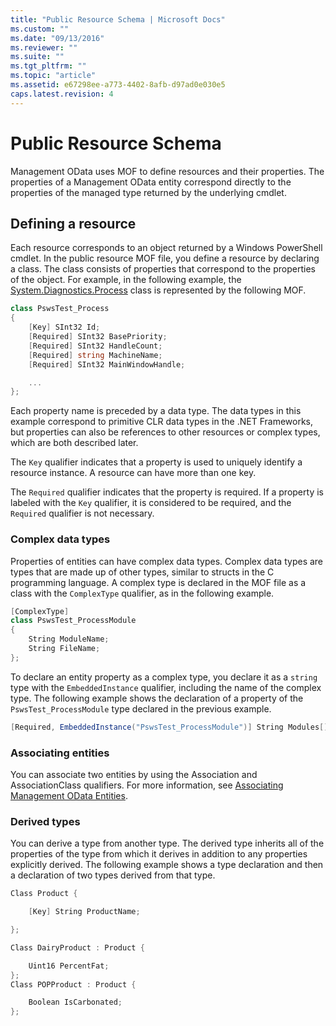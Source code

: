 ```yaml
---
title: "Public Resource Schema | Microsoft Docs"
ms.custom: ""
ms.date: "09/13/2016"
ms.reviewer: ""
ms.suite: ""
ms.tgt_pltfrm: ""
ms.topic: "article"
ms.assetid: e67298ee-a773-4402-8afb-d97ad0e030e5
caps.latest.revision: 4
---
```

# Public Resource Schema

Management OData uses MOF to define resources and their properties. The properties of a Management OData entity correspond directly to the properties of the managed type returned by the underlying cmdlet.

## Defining a resource

Each resource corresponds to an object returned by a Windows PowerShell cmdlet. In the public resource MOF file, you define a resource by declaring a class. The class consists of properties that correspond to the properties of the object. For example, in the following example, the [System.Diagnostics.Process](/dotnet/api/System.Diagnostics.Process) class is represented by the following MOF.

```csharp
class PswsTest_Process
{
    [Key] SInt32 Id;
    [Required] SInt32 BasePriority;
    [Required] SInt32 HandleCount;
    [Required] string MachineName;
    [Required] SInt32 MainWindowHandle;

    ...
};
```

Each property name is preceded by a data type. The data types in this example correspond to primitive CLR data types in the .NET Frameworks, but properties can also be references to other resources or complex types, which are both described later.

The `Key` qualifier indicates that a property is used to uniquely identify a resource instance. A resource can have more than one key.

The `Required` qualifier indicates that the property is required. If a property is labeled with the `Key` qualifier, it is considered to be required, and the `Required` qualifier is not necessary.

### Complex data types

Properties of entities can have complex data types. Complex data types are types that are made up of other types, similar to structs in the C programming language. A complex type is declared in the MOF file as a class with the `ComplexType` qualifier, as in the following example.

```csharp
[ComplexType]
class PswsTest_ProcessModule
{
    String ModuleName;
    String FileName;
};
```

To declare an entity property as a complex type, you declare it as a `string` type with the `EmbeddedInstance` qualifier, including the name of the complex type. The following example shows the declaration of a property of the `PswsTest_ProcessModule` type declared in the previous example.

```csharp
[Required, EmbeddedInstance("PswsTest_ProcessModule")] String Modules[];
```

### Associating entities

You can associate two entities by using the Association and AssociationClass qualifiers. For more information, see [Associating Management OData Entities](./associating-management-odata-entities.md).

### Derived types

You can derive a type from another type. The derived type inherits all of the properties of the type from which it derives in addition to any properties explicitly derived. The following example shows a type declaration and then a declaration of two types derived from that type.

```csharp
Class Product {

    [Key] String ProductName;

};

Class DairyProduct : Product {

    Uint16 PercentFat;
};
Class POPProduct : Product {

    Boolean IsCarbonated;
};
```
